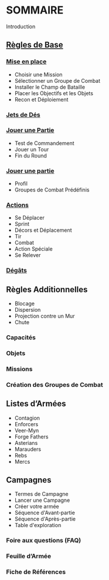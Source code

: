 # SOMMAIRE

Introduction

## [Règles de Base](core_rules.md)

### [Mise en place](https://github.com/orouet/DeadZone-Rules/blob/master/rules/versions/deadzone-v2-boot_camp-fr/core_rules.md#mise-en-place)
+ Choisir une Mission
+ Sélectionner un Groupe de Combat
+ Installer le Champ de Bataille
+ Placer les Objectifs et les Objets
+ Recon et Déploiement

### [Jets de Dés](https://github.com/orouet/DeadZone-Rules/blob/master/rules/versions/deadzone-v2-boot_camp-fr/core_rules.md#jets-de-des)

### [Jouer une Partie](https://github.com/orouet/DeadZone-Rules/blob/master/rules/versions/deadzone-v2-boot_camp-fr/core_rules.md#jouer-une-partie)
+ Test de Commandement
+ Jouer un Tour
+ Fin du Round

### [Jouer une partie](https://github.com/orouet/DeadZone-Rules/blob/master/rules/versions/deadzone-v2-boot_camp-fr/core_rules.md#jouer-une-partie)
+ Profil
+ Groupes de Combat Prédéfinis

### [Actions](https://github.com/orouet/DeadZone-Rules/blob/master/rules/versions/deadzone-v2-boot_camp-fr/core_rules.md#actions)
+ Se Déplacer
+ Sprint
+ Décors et Déplacement
+ Tir
+ Combat
+ Action Spéciale
+ Se Relever

### [Dégâts](https://github.com/orouet/DeadZone-Rules/blob/master/rules/versions/deadzone-v2-boot_camp-fr/core_rules.md#degats)


## Règles Additionnelles
+ Blocage
+ Dispersion
+ Projection contre un Mur
+ Chute

### Capacités

### Objets

### Missions

### Création des Groupes de Combat


## Listes d’Armées
+ Contagion
+ Enforcers
+ Veer-Myn
+ Forge Fathers
+ Asterians
+ Marauders
+ Rebs
+ Mercs

## Campagnes
+ Termes de Campagne
+ Lancer une Campagne
+ Créer votre armée
+ Séquence d'Avant-partie
+ Séquence d'Après-partie
+ Table d'exploration

### Foire aux questions (FAQ)

### Feuille d’Armée

### Fiche de Références